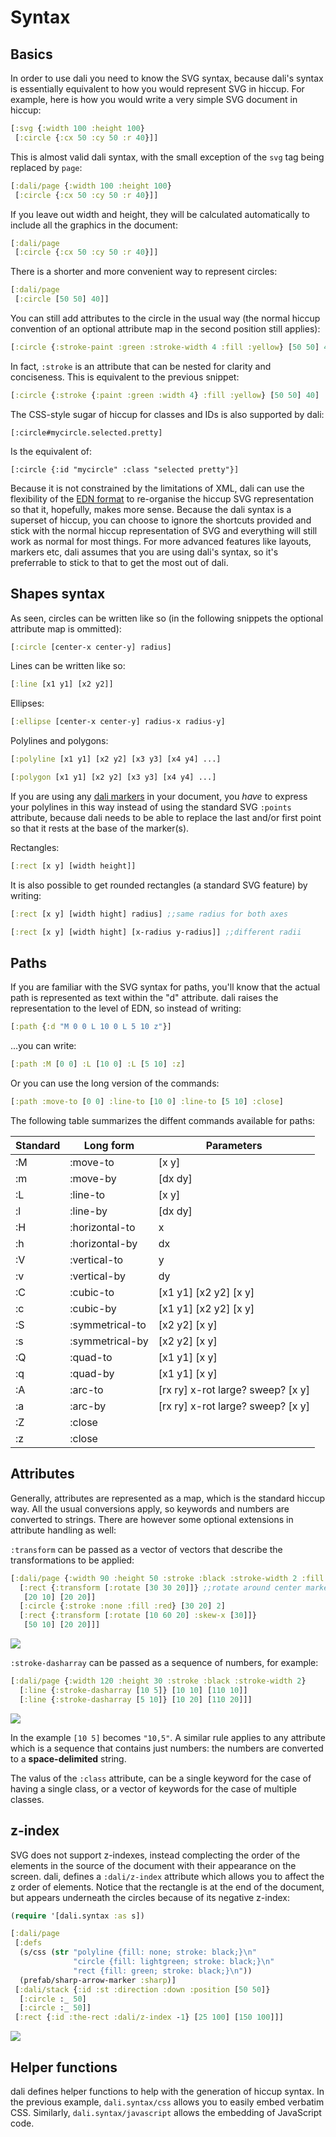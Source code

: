 # Syntax

## Basics

In order to use dali you need to know the SVG syntax, because dali's
syntax is essentially equivalent to how you would represent SVG in
hiccup. For example, here is how you would write a very simple SVG
document in hiccup:

```clojure
[:svg {:width 100 :height 100}
 [:circle {:cx 50 :cy 50 :r 40}]]
```

This is almost valid dali syntax, with the small exception of the
`svg` tag being replaced by `page`:

```clojure
[:dali/page {:width 100 :height 100}
 [:circle {:cx 50 :cy 50 :r 40}]]
```

If you leave out width and height, they will be calculated
automatically to include all the graphics in the document:

```clojure
[:dali/page
 [:circle {:cx 50 :cy 50 :r 40}]]
```

There is a shorter and more convenient way to represent circles:

```clojure
[:dali/page
 [:circle [50 50] 40]]
```

You can still add attributes to the circle in the usual way (the
normal hiccup convention of an optional attribute map in the second
position still applies):

```clojure
[:circle {:stroke-paint :green :stroke-width 4 :fill :yellow} [50 50] 40]
```

In fact, `:stroke` is an attribute that can be nested for clarity and
conciseness. This is equivalent to the previous snippet:

```clojure
[:circle {:stroke {:paint :green :width 4} :fill :yellow} [50 50] 40]
```

The CSS-style sugar of hiccup for classes and IDs is also supported by
dali:

```
[:circle#mycircle.selected.pretty]
```

Is the equivalent of:

```
[:circle {:id "mycircle" :class "selected pretty"}]
```

Because it is not constrained by the limitations of XML, dali can use
the flexibility of the [EDN format](https://github.com/edn-format/edn)
to re-organise the hiccup SVG representation so that it, hopefully,
makes more sense. Because the dali syntax is a superset of hiccup, you
can choose to ignore the shortcuts provided and stick with the normal
hiccup representation of SVG and everything will still work as normal
for most things. For more advanced features like layouts, markers etc,
dali assumes that you are using dali's syntax, so it's preferrable to
stick to that to get the most out of dali.

## Shapes syntax

As seen, circles can be written like so (in the following snippets the
optional attribute map is ommitted):

```clojure
[:circle [center-x center-y] radius]
```

Lines can be written like so:

```clojure
[:line [x1 y1] [x2 y2]]
```

Ellipses:
```clojure
[:ellipse [center-x center-y] radius-x radius-y]
```

Polylines and polygons:
```clojure
[:polyline [x1 y1] [x2 y2] [x3 y3] [x4 y4] ...]

[:polygon [x1 y1] [x2 y2] [x3 y3] [x4 y4] ...]
```

If you are using any [dali markers](prefab.md) in your document, you
*have* to express your polylines in this way instead of using the
standard SVG `:points` attribute, because dali needs to be able to
replace the last and/or first point so that it rests at the base of
the marker(s).

Rectangles:
```clojure
[:rect [x y] [width height]]
```

It is also possible to get rounded rectangles (a standard SVG feature)
by writing:

```clojure
[:rect [x y] [width hight] radius] ;;same radius for both axes

[:rect [x y] [width hight] [x-radius y-radius]] ;;different radii
```

## Paths

If you are familiar with the SVG syntax for paths, you'll know that
the actual path is represented as text within the "d" attribute. dali
raises the representation to the level of EDN, so instead of writing:

```clojure
[:path {:d "M 0 0 L 10 0 L 5 10 z"}]
```

...you can write:

```clojure
[:path :M [0 0] :L [10 0] :L [5 10] :z]
```

Or you can use the long version of the commands:

```clojure
[:path :move-to [0 0] :line-to [10 0] :line-to [5 10] :close]
```

The following table summarizes the diffent commands available for
paths:

| Standard | Long form       | Parameters                        |
|----------|-----------------|-----------------------------------|
| :M       | :move-to        | [x y]                             |
| :m       | :move-by        | [dx dy]                           |
| :L       | :line-to        | [x y]                             |
| :l       | :line-by        | [dx dy]                           |
| :H       | :horizontal-to  | x                                 |
| :h       | :horizontal-by  | dx                                |
| :V       | :vertical-to    | y                                 |
| :v       | :vertical-by    | dy                                |
| :C       | :cubic-to       | [x1 y1] [x2 y2] [x y]             |
| :c       | :cubic-by       | [x1 y1] [x2 y2] [x y]             |
| :S       | :symmetrical-to | [x2 y2] [x y]                     |
| :s       | :symmetrical-by | [x2 y2] [x y]                     |
| :Q       | :quad-to        | [x1 y1] [x y]                     |
| :q       | :quad-by        | [x1 y1] [x y]                     |
| :A       | :arc-to         | [rx ry] x-rot large? sweep? [x y] |
| :a       | :arc-by         | [rx ry] x-rot large? sweep? [x y] |
| :Z       | :close          |                                   |
| :z       | :close          |                                   |

## Attributes

Generally, attributes are represented as a map, which is the standard
hiccup way. All the usual conversions apply, so keywords and numbers
are converted to strings. There are however some optional extensions
in attribute handling as well:

`:transform` can be passed as a vector of vectors that describe the
transformations to be applied:

```clojure
[:dali/page {:width 90 :height 50 :stroke :black :stroke-width 2 :fill :none}
  [:rect {:transform [:rotate [30 30 20]]} ;;rotate around center marked by circle
   [20 10] [20 20]]
  [:circle {:stroke :none :fill :red} [30 20] 2]
  [:rect {:transform [:rotate [10 60 20] :skew-x [30]]}
   [50 10] [20 20]]]
```
![](https://cdn.rawgit.com/stathissideris/dali/master/examples/output/transform.svg)

`:stroke-dasharray` can be passed as a sequence of numbers, for example:

```clojure
[:dali/page {:width 120 :height 30 :stroke :black :stroke-width 2}
  [:line {:stroke-dasharray [10 5]} [10 10] [110 10]]
  [:line {:stroke-dasharray [5 10]} [10 20] [110 20]]]
```
![](https://cdn.rawgit.com/stathissideris/dali/master/examples/output/dasharray.svg)

In the example `[10 5]` becomes `"10,5"`. A similar rule applies to
any attribute which is a sequence that contains just numbers: the
numbers are converted to a **space-delimited** string.

The valus of the `:class` attribute, can be a single keyword for the
case of having a single class, or a vector of keywords for the case of
multiple classes.

## z-index

SVG does not support z-indexes, instead complecting the order of the
elements in the source of the document with their appearance on the
screen. dali, defines a `:dali/z-index` attribute which allows you to
affect the z order of elements. Notice that the rectangle is at the
end of the document, but appears underneath the circles because of its
negative z-index:

```clojure
(require '[dali.syntax :as s])

[:dali/page
 [:defs
  (s/css (str "polyline {fill: none; stroke: black;}\n"
              "circle {fill: lightgreen; stroke: black;}\n"
              "rect {fill: green; stroke: black;}\n"))
  (prefab/sharp-arrow-marker :sharp)]
 [:dali/stack {:id :st :direction :down :position [50 50]}
  [:circle :_ 50]
  [:circle :_ 50]]
 [:rect {:id :the-rect :dali/z-index -1} [25 100] [150 100]]]
```
![](https://cdn.rawgit.com/stathissideris/dali/master/examples/output/send-to-bottom.svg)

## Helper functions

dali defines helper functions to help with the generation of hiccup
syntax. In the previous example, `dali.syntax/css` allows you to
easily embed verbatim CSS. Similarly, `dali.syntax/javascript` allows
the embedding of JavaScript code.
